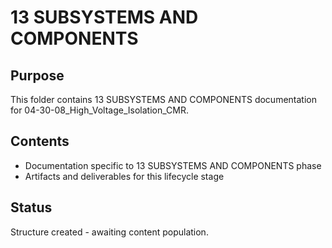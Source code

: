 # 13 SUBSYSTEMS AND COMPONENTS

## Purpose
This folder contains 13 SUBSYSTEMS AND COMPONENTS documentation for 04-30-08_High_Voltage_Isolation_CMR.

## Contents
- Documentation specific to 13 SUBSYSTEMS AND COMPONENTS phase
- Artifacts and deliverables for this lifecycle stage

## Status
Structure created - awaiting content population.
